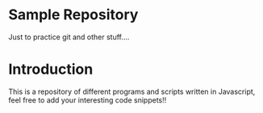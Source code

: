 # Sample Repository

Just to practice git and other stuff....


# Introduction

This is a repository of different programs and scripts written in Javascript, feel free to add your interesting code snippets!!

